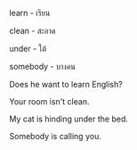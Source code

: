 learn - เรียน

clean - สะอาด

under - ใต้

somebody - บางคน

Does he want to learn English?

Your room isn't clean.

My cat is hinding under the bed.

Somebody is calling you.

